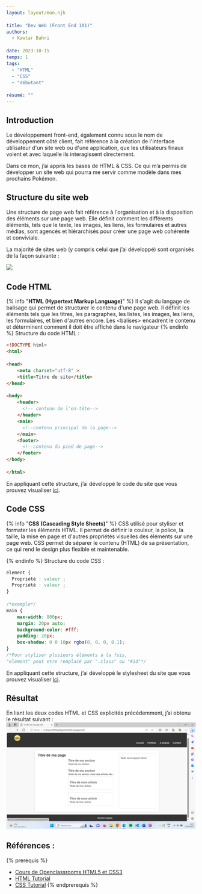 ```yaml
---
layout: layout/mon.njk

title: "Dev Web (Front End 101)"
authors:
  - Kawtar Bahri

date: 2023-10-15
temps: 1
tags:
  - "HTML"
  - "CSS"
  - "débutant"

résumé: ""
---
```

## Introduction
Le développement front-end, également connu sous le nom de développement côté client, fait référence à la création de l'interface utilisateur d'un site web ou d'une application, que les utilisateurs finaux voient et avec laquelle ils interagissent directement.

Dans ce mon, j’ai appris les bases de HTML & CSS. Ce qui m’a permis de développer un site web qui pourra  me servir comme modèle dans mes prochains Pokémon.

## Structure du site web
Une structure de page web fait référence à l'organisation et à la disposition des éléments sur une page web. Elle définit comment les différents éléments, tels que le texte, les images, les liens, les formulaires et autres médias, sont agencés et hiérarchisés pour créer une page web cohérente et conviviale.

La majorité de sites web (y compris celui que j’ai développé) sont organisés de la façon suivante : 

<img src="https://raw.githubusercontent.com/do-it-ecm/promo-2023-2024/main/Kawtar-Bahri/mon/temps-1.2/structure_https://raw.githubusercontent.com/do-it-ecm/promo-2023-2024/main/Kawtar-Bahri/mon/temps-1.2/site.png"  width=600px>

## Code HTML
{% info "**HTML (Hypertext Markup Language)**" %}
Il s'agit du langage de balisage qui permet de structurer le contenu d'une page web. Il définit les éléments tels que les titres, les paragraphes, les listes, les images, les liens, les formulaires, et bien d'autres encore. Les &lt;balises&gt; encadrent le contenu et déterminent comment il doit être affiché dans le navigateur
{% endinfo %}
Structure du code HTML :
```html
<!DOCTYPE html>
<html>

<head>
    <meta charset="utf-8" >
    <title>Titre du site</title>
</head>

<body>
    <header>
      <!-- contenu de l'en-tête-->
    </header>
    <main>
      <!--contenu principal de la page-->
    </main>
    <footer>
      <!--contenu du pied de page-->    
    </footer>
</body>

</html>
```
En appliquant cette structure, j’ai développé le code du site que vous prouvez visualiser [ici](https://github.com/KawtarBahri/Template-Site-Web/blob/main/page.html).
## Code CSS
{% info "**CSS (Cascading Style Sheets)**" %}
CSS utilisé pour styliser et formater les éléments HTML. Il permet de définir la couleur, la police, la taille, la mise en page et d'autres propriétés visuelles des éléments sur une page web. CSS permet de séparer le contenu (HTML) de sa présentation, ce qui rend le design plus flexible et maintenable.

{% endinfo %}
Structure du code CSS : 
```css
element {
  Propriété : valeur ;
  Propriété : valeur ;
}

/*exemple*/
main {
    max-width: 800px;
    margin: 20px auto;
    background-color: #fff;
    padding: 20px;
    box-shadow: 0 0 10px rgba(0, 0, 0, 0.1);
}
/*Pour styliser plusieurs éléments à la fois, 
"element" peut etre remplacé par ".class" ou "#id"*/
```
En appliquant cette structure, j’ai développé le stylesheet du site que vous prouvez visualiser [ici](https://github.com/KawtarBahri/Template-Site-Web/blob/main/style.css).

## Résultat
En liant les deux codes HTML et CSS explicités précédemment, j’ai obtenu le résultat suivant : 
<img src="https://raw.githubusercontent.com/do-it-ecm/promo-2023-2024/main/Kawtar-Bahri/mon/temps-1.2/site.png">

## Références : 
{% prerequis %}
-	[Cours de Openclassrooms HTML5 et CSS3](https://openclassrooms.com/fr/courses/1603881-creez-votre-site-web-avec-html5-et-css3)
- [HTML Tutorial](https://www.w3schools.com/html/default.asp)
- [CSS Tutorial](https://developer.mozilla.org/fr/docs/Learn/CSS/First_steps/How_CSS_is_structured)
{% endprerequis %}

